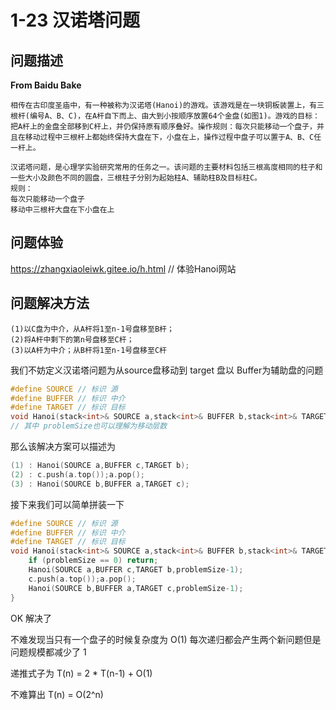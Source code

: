# 1-23 汉诺塔问题

## 问题描述

**From Baidu Bake**

```
相传在古印度圣庙中，有一种被称为汉诺塔(Hanoi)的游戏。该游戏是在一块铜板装置上，有三根杆(编号A、B、C)，在A杆自下而上、由大到小按顺序放置64个金盘(如图1)。游戏的目标：把A杆上的金盘全部移到C杆上，并仍保持原有顺序叠好。操作规则：每次只能移动一个盘子，并且在移动过程中三根杆上都始终保持大盘在下，小盘在上，操作过程中盘子可以置于A、B、C任一杆上。
```

```
汉诺塔问题，是心理学实验研究常用的任务之一。该问题的主要材料包括三根高度相同的柱子和一些大小及颜色不同的圆盘，三根柱子分别为起始柱A、辅助柱B及目标柱C。 
规则：
每次只能移动一个盘子
移动中三根杆大盘在下小盘在上
```

## 问题体验

https://zhangxiaoleiwk.gitee.io/h.html // 体验Hanoi网站

## 问题解决方法

```
(1)以C盘为中介，从A杆将1至n-1号盘移至B杆；
(2)将A杆中剩下的第n号盘移至C杆；
(3)以A杆为中介；从B杆将1至n-1号盘移至C杆
```

我们不妨定义汉诺塔问题为从source盘移动到 target 盘以 Buffer为辅助盘的问题

```c++
#define SOURCE // 标识 源
#define BUFFER // 标识 中介
#define TARGET // 标识 目标
void Hanoi(stack<int>& SOURCE a,stack<int>& BUFFER b,stack<int>& TARGET c,int problemSize);
// 其中 problemSize也可以理解为移动层数
```

那么该解决方案可以描述为

```c++
(1) : Hanoi(SOURCE a,BUFFER c,TARGET b);
(2) : c.push(a.top());a.pop();
(3) : Hanoi(SOURCE b,BUFFER a,TARGET c);
```

接下来我们可以简单拼装一下

```c++
#define SOURCE // 标识 源
#define BUFFER // 标识 中介
#define TARGET // 标识 目标
void Hanoi(stack<int>& SOURCE a,stack<int>& BUFFER b,stack<int>& TARGET c,int problemSize){
    if (problemSize == 0) return;
    Hanoi(SOURCE a,BUFFER c,TARGET b,problemSize-1);
    c.push(a.top());a.pop();
    Hanoi(SOURCE b,BUFFER a,TARGET c,problemSize-1);
}
```

OK 解决了

不难发现当只有一个盘子的时候复杂度为 O(1)
每次递归都会产生两个新问题但是问题规模都减少了 1

递推式子为 T(n) = 2 * T(n-1) + O(1)

不难算出 T(n) = O(2^n)
